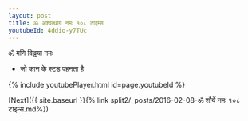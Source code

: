 ```yaml
---
layout: post
title: ॐ अश्वत्थाय नमः १०८ टाइम्स
youtubeId: 4ddio-y7TUc
---
```

 
 
 ॐ मणि विड्ढया नमः  
 
 -  जो कान के स्टड पहनता है 
 
  
 
  
 
 
 
 
 
 


{% include youtubePlayer.html id=page.youtubeId %}
 
[Next]({{ site.baseurl }}{% link  split2/_posts/2016-02-08-ॐ शौर्ये नमः १०८ टाइम्स.md%})
 

